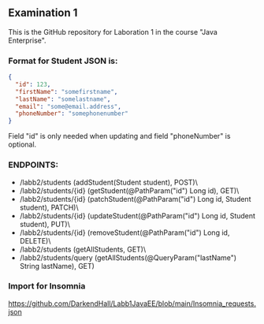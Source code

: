 ## Examination 1

This is the GitHub repository for Laboration 1 in the course "Java Enterprise".

### Format for Student JSON is:

```json
{
  "id": 123,
  "firstName": "somefirstname",
  "lastName": "somelastname",
  "email": "some@email.address",
  "phoneNumber": "somephonenumber"
}
```

Field "id" is only needed when updating and field "phoneNumber" is optional.

### ENDPOINTS:

- /labb2/students         (addStudent(Student student), POST)\
- /labb2/students/{id}    (getStudent(@PathParam("id") Long id), GET)\
- /labb2/students/{id}    (patchStudent(@PathParam("id") Long id, Student student), PATCH)\
- /labb2/students/{id}    (updateStudent(@PathParam("id") Long id, Student student), PUT)\
- /labb2/students/{id}    (removeStudent(@PathParam("id") Long id, DELETE)\
- /labb2/students         (getAllStudents, GET)\
- /labb2/students/query   (getAllStudents(@QueryParam("lastName") String lastName), GET)

### Import for Insomnia

https://github.com/DarkendHall/Labb1JavaEE/blob/main/Insomnia_requests.json
